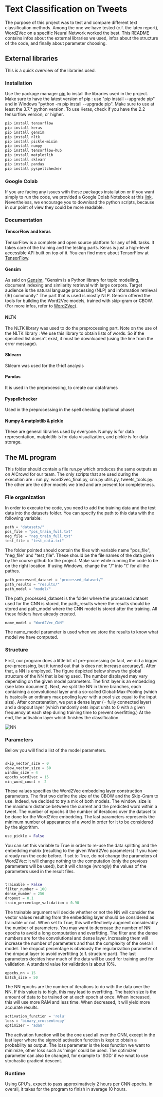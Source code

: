 # Text Classification on Tweets

The purpose of this project was to test and compare different text classification methods. Among the one we have tested (c.f. the latex report), Word2Vec on a specific Neural Network worked the best. This README contains infos about the external libraries we used, infos about the structure of the code, and finally about parameter choosing.

## External libraries
This is a quick overview of the libraries used.

### Installation

Use the package manager [pip](https://pip.pypa.io/en/stable/) to install the libraries used in the project. Make sure to have the latest version of pip : use "pip install --upgrade pip" and in Windows "python -m pip install --upgrade pip". Make sure to use at least the 3.7.* python version. To use Keras, check if you have the 2.2 tensorflow version, or higher. 


```bash
pip install tensorflow
pip install keras
pip install gensim
pip install nltk
pip install pickle-mixin
pip install numpy
pip install tensorflow-hub
pip install matplotlib
pip install sklearn
pip install pandas
pip install pyspellchecker
```
### Google Colab
If you are facing any issues with these packages installation or if you want simply to run the code, we provided a Google Colab Notebook at this [link](https://drive.google.com/drive/folders/1kuJXFgFZdqRpmy8_crkD2OBNvvo1FjoF?usp=sharing). Nevertheless, we encourage you to download the python scripts, because in our point of view they could be more readable.
### Documentation

#### TensorFlow and keras

TensorFlow is a complete and open source platform for any  of ML tasks. It takes care of the training and the testing parts. Keras is  just a high-level accessible API built on top of it. You can find more about TensorFlow at [TensorFlow](https://www.tensorflow.org).

#### Gensim

As said on [Gensim](https://pypi.org/project/gensim/), "Gensim is a Python library for topic modelling, document indexing and similarity retrieval with large corpora. Target audience is the natural language processing (NLP) and information retrieval (IR) community." The part that is used is mostly NLP. Gensim offered the tools for building the Word2Vec models, trained with skip-gram or CBOW. (For more infos, refer to [Word2Vec](https://radimrehurek.com/gensim/models/word2vec.html)).

#### NLTK

The NLTK library was used to do the preprocessing part.
Note on the use of the NLTK library : We use this library to obtain lists of words. So if the specified list doesn't exist, it must be downloaded (using the line from the error message).

#### Sklearn

Sklearn was used for the tf-idf analysis

#### Pandas 

It is used in the preprocessing, to create our dataframes

#### Pyspellchecker

Used in the preprocessing in the spell checking (optional phase)

#### Numpy & matplotlib & pickle

These are general libraries used by everyone. Numpy is for data representation, matplotlib is for data visualization, and pickle is for data storage.


## The ML program

This folder should contain a file run.py which produces the same outputs as on AICrowd for our team. The only scripts that are used during the execution are : run.py, word2vec_final.py, cnn.py utils.py, tweets_tools.py. The other are the other models we tried and are present for completeness. 

### File organization

In order to execute the code, you need to add the training data and the test data into the datasets folder. You can specify the path to this data with the following variable: 

```python
path = "datasets/"
pos_file = "pos_train_full.txt"
neg_file = "neg_train_full.txt"
test_file = "test_data.txt"
```
The folder pointed should contain the files with variable name "pos_file", "neg_file" and "test_file". These should be the file names of the data given by the course github for the project. Make sure while running the code to be on the right location. If using Windows, change the "/" into "\\" for all the pathes.

```python
path_processed_dataset = "processed_dataset/" 
path_results = "results/"
path_model = "model/"
```
The path_processed_dataset is the folder where the processed dataset used for the CNN is stored, the path_results where the results should be stored and path_model where the CNN model is stored after the training. All these folders have already created.
```python
name_model = "Word2Vec_CNN"
```
The name_model parameter is used when we store the results to know what model we have computed.

### Structure

First, our program does a little bit of pre-processing (in fact, we did a bigger pre-processing, but it turned out that is does not increase accuracy!). After that, a NN is employed. The figure depicted below shows the global structure of the NN that is being used. The number displayed may vary depending on the given model parameters. The first layer is an embedding (see latex document). Next, we split the NN in three branches, each containing a convolutional layer and a so-called Global-Max-Pooling (which is basically an ordinary max pooling layer with a pool size equal to the input size). After concatenation, we put a dense layer (= fully connected layer) and a dropout layer (which randomly sets input units to 0 with a given frequency at each step during training time to prevent overfitting.) At the end, the activation layer which finishes the classification.

![NN](https://github.com/CS-433/cs-433-project-2-on_va_tout_casser/blob/main/NN_Model.png?raw=true)

### Parameters

Bellow you will find a list of the model parameters. 

```python

skip_vector_size = 0
cbow_vector_size = 50
window_size = 4
epochs_word2vec = 15
min_word_count =  2

```
These values specifies the Word2Vec embedding layer construction parameters. The first two define the size of the CBOW and the Skip-Gram to use. Indeed, we decided to try a mix of both models. The window_size is the maximum distance between the current and the predicted word within a tweet. The number of epochs it the number of iterations over the dataset to be done for the Word2Vec embedding. The last parameters represents the minimum number of appearance of a word in order for it to be considered by the algorithm.

```python
use_pickle = False
```

You can set this variable to True in order to re-use the data splitting and the embedding matrix (resulting to the given Word2Vec parameters) if you have already run the code before. If set to True, do not change the parameters of Word2Vec: it will change nothing to the computation (only the previous parameters will be used), but it will change (wrongly) the values of the parameters used in the result files.

```python

trainable = False
filter_number = 100
dense_number = 256
dropout = 0.1
train_percentage_validation = 0.90
```

The trainable argument will decide whether or not the NN will consider the vector values resulting from the embedding layer should be considered as trainable or not. When set to True, this will effectively augment considerably the number of parameters. You may want to decrease the number of NN epochs to avoid a long computation and overfitting. The filter and the dense numbers are for the convolutional and dense layer. Increasing them will increase the number of parameters and thus the complexity of the overall model. The dropout percentage is obviously the regularization parameter of the dropout layer to avoid overfitting (c.f. structure part). The last parameters decides how much of the data will be used for training and for validation. A standard value for validation is about 10%. 


```python
epochs_nn = 15
batch_size = 50
```

The NN epochs are the number of iterations to do with the data over the NN. If this value is to high, this may lead to overfitting. The batch size is the amount of data to be trained on at each epoch at once. When increased, this will use more RAM and less time. When decreased, it will yield more accurate results. 

```python
activation_function = 'relu'
loss = 'binary_crossentropy'
optimizer = 'adam'
```
The activation function will be the one used all over the CNN, except in the last layer where the sigmoid activation function is kept to obtain a probability as output. The loss parameter is the loss function we want to minimize, other loss such as 'hinge' could be used. The optimizer parameter can also be changed, for example to 'SGD' if we wnat to use stochastic gradient descent.

### Runtime
Using GPU's, expect to pass approximatively 2 hours per CNN epochs. In overall, it takes for the program to finish in average 10 hours.
